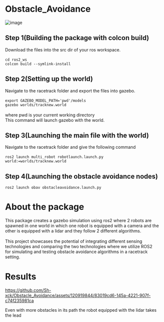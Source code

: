# Obstacle_Avoidance
![image](https://github.com/Sh-xck/Obstacle_Avoidance/assets/120919844/74ef2376-114e-4f09-b173-69b7ae6c085a)

## Step 1(Building the package with colcon build)
Download the files into the src dir of your ros workspace. </br>
</br>
  `cd ros2_ws ` </br>
  `colcon build --symlink-install`

## Step 2(Setting up the world)
Navigate to the racetrack folder and export the files into gazebo. </br> </br>
`export GAZEBO_MODEL_PATH='pwd'/models `</br>
`gazebo worlds/tracknew.world`
</br>
</br>where pwd is your current working directory </br>
This command will launch gazebo with the world.

## Step 3(Launching the main file with the world)
Navigate to the racetrack folder and give the following command
</br>
</br>`ros2 launch multi_robot robotlaunch.launch.py world:=worlds/tracknew.world`

## Step 4(Launching the obstacle avoidance nodes)
`ros2 launch obav obstacleavoidance.launch.py`


 # About the package 
 This package creates a gazebo simulation using ros2 where 2 robots are spawned in one world in which
 one robot is equipped with a camera and the other is equipped with a lidar and they follow 2 different algorithms.
 </br>
 </br>
 This project showcases the potential of integrating different sensing technologies and comparing the two technologies where we utilize ROS2 for simulating and testing obstacle avoidance algorithms in a racetrack setting.


 # Results

 

https://github.com/Sh-xck/Obstacle_Avoidance/assets/120919844/83019cd6-145a-4221-907f-c74f235981ca


Even with more obstacles in its path the robot equipped with the lidar takes the lead






